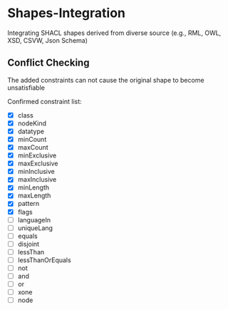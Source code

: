 # Shapes-Integration
Integrating SHACL shapes derived from diverse source (e.g., RML, OWL, XSD, CSVW, Json Schema)

## Conflict Checking 
The added constraints can not cause the original shape to become unsatisfiable

Confirmed constraint list: 

- [X] class
- [X] nodeKind
- [X] datatype
- [X] minCount 
- [X] maxCount
- [X] minExclusive
- [X] maxExclusive
- [X] minInclusive
- [X] maxInclusive
- [X] minLength
- [X] maxLength
- [X] pattern
- [X] flags
- [ ] languageIn
- [ ] uniqueLang
- [ ] equals
- [ ] disjoint
- [ ] lessThan
- [ ] lessThanOrEquals 
- [ ] not
- [ ] and 
- [ ] or
- [ ] xone
- [ ] node 